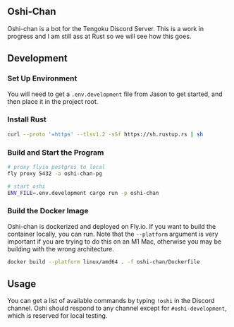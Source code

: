 ## Oshi-Chan
Oshi-chan is a bot for the Tengoku Discord Server. This is a work in progress and I am still ass at Rust so we will see how this goes.

## Development

### Set Up Environment
You will need to get a `.env.development` file from Jason to get started, and then place it in the project root.

### Install Rust
```bash
curl --proto '=https' --tlsv1.2 -sSf https://sh.rustup.rs | sh
```

### Build and Start the Program
```bash
# proxy flyio postgres to local
fly proxy 5432 -a oshi-chan-pg

# start oshi
ENV_FILE=.env.development cargo run -p oshi-chan
```

### Build the Docker Image
Oshi-chan is dockerized and deployed on Fly.io. If you want to build the container locally, you can run. Note that the `--platform` argument is very important if you are trying to do this on an M1 Mac, otherwise you may be building with the wrong architecture.

```bash
docker build --platform linux/amd64 . -f oshi-chan/Dockerfile
```

## Usage

You can get a list of available commands by typing `!oshi` in the Discord channel. Oshi should respond to any channel except for `#oshi-development`, which is reserved for local testing.
